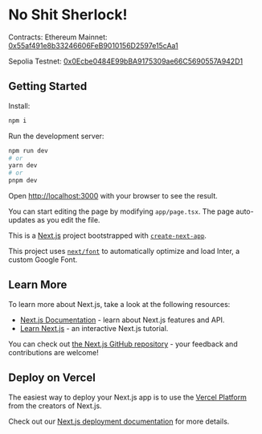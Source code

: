 # No Shit Sherlock!

Contracts:
Ethereum Mainnet: [0x55af491e8b33246606FeB9010156D2597e15cAa1](https://etherscan.io/token/0x55af491e8b33246606FeB9010156D2597e15cAa1)

Sepolia Testnet: [0x0Ecbe0484E99bBA9175309ae66C5690557A942D1](https://sepolia.etherscan.io/address/0x0Ecbe0484E99bBA9175309ae66C5690557A942D1)

## Getting Started

Install:

```bash
npm i
```

Run the development server:

```bash
npm run dev
# or
yarn dev
# or
pnpm dev
```

Open [http://localhost:3000](http://localhost:3000) with your browser to see the result.

You can start editing the page by modifying `app/page.tsx`. The page auto-updates as you edit the file.

This is a [Next.js](https://nextjs.org/) project bootstrapped with [`create-next-app`](https://github.com/vercel/next.js/tree/canary/packages/create-next-app).

This project uses [`next/font`](https://nextjs.org/docs/basic-features/font-optimization) to automatically optimize and load Inter, a custom Google Font.

## Learn More

To learn more about Next.js, take a look at the following resources:

- [Next.js Documentation](https://nextjs.org/docs) - learn about Next.js features and API.
- [Learn Next.js](https://nextjs.org/learn) - an interactive Next.js tutorial.

You can check out [the Next.js GitHub repository](https://github.com/vercel/next.js/) - your feedback and contributions are welcome!

## Deploy on Vercel

The easiest way to deploy your Next.js app is to use the [Vercel Platform](https://vercel.com/new?utm_medium=default-template&filter=next.js&utm_source=create-next-app&utm_campaign=create-next-app-readme) from the creators of Next.js.

Check out our [Next.js deployment documentation](https://nextjs.org/docs/deployment) for more details.

